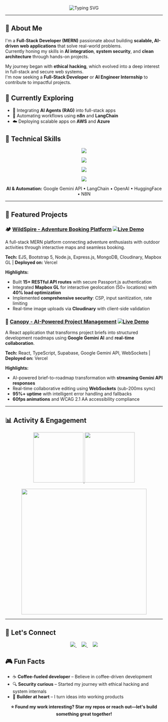 <!-- 🎯 Hero / Intro Section -->
<div align="center">

<img src="https://readme-typing-svg.herokuapp.com?font=Fira+Code&pause=1000&color=36BCF7&center=true&vCenter=true&width=700&lines=Hey+there!+👋+I'm+Kasim+Lohar;Full-Stack+Developer+(MERN)+|+AI+Integration+Specialist;Building+Secure+and+Scalable+Web+Apps" alt="Typing SVG" />

</div>

---

## 🚀 About Me

I'm a **Full-Stack Developer (MERN)** passionate about building **scalable, AI-driven web applications** that solve real-world problems.  
Currently honing my skills in **AI integration**, **system security**, and **clean architecture** through hands-on projects.

My journey began with **ethical hacking**, which evolved into a deep interest in full-stack and secure web systems.  
I'm now seeking a **Full-Stack Developer** or **AI Engineer Internship** to contribute to impactful projects.

## 🌱 Currently Exploring

- 🤖 Integrating **AI Agents (RAG)** into full-stack apps  
- 🧩 Automating workflows using **n8n** and **LangChain**  
- ☁️ Deploying scalable apps on **AWS** and **Azure**

## 💼 Technical Skills

<p align="center">
  <a href="https://skillicons.dev">
    <img src="https://skillicons.dev/icons?i=js,ts,python,java,html,css&perline=6" />
  </a>
</p>

<p align="center">
  <a href="https://skillicons.dev">
    <img src="https://skillicons.dev/icons?i=react,nextjs,redux,tailwind,bootstrap,materialui,vite&perline=7" />
  </a>
</p>

<p align="center">
  <a href="https://skillicons.dev">
    <img src="https://skillicons.dev/icons?i=nodejs,express,fastapi,mongodb,postgres,mysql,firebase,supabase,redis&perline=10" />
  </a>
</p>

<p align="center">
  <a href="https://skillicons.dev">
    <img src="https://skillicons.dev/icons?i=aws,vercel,netlify,docker,githubactions,git,github,vscode,postman,notion,figma,slack&perline=12" />
  </a>
</p>

<p align="center">
  <strong>AI & Automation:</strong> Google Gemini API • LangChain • OpenAI • HuggingFace • N8N
</p>

---

## 🎯 Featured Projects

### 🏕️ [WildSpire - Adventure Booking Platform](https://github.com/kasimlohar/wildspire) [![Live Demo](https://img.shields.io/badge/Live-Demo-brightgreen?style=flat&logo=vercel)](https://wildspire.vercel.app)
A full-stack MERN platform connecting adventure enthusiasts with outdoor activities through interactive maps and seamless booking.

**Tech:** EJS, Bootstrap 5, Node.js, Express.js, MongoDB, Cloudinary, Mapbox GL | **Deployed on:** Vercel  

**Highlights:**
- Built **15+ RESTful API routes** with secure Passport.js authentication  
- Integrated **Mapbox GL** for interactive geolocation (50+ locations) with **40% load optimization**  
- Implemented **comprehensive security**: CSP, input sanitization, rate limiting  
- Real-time image uploads via **Cloudinary** with client-side validation  

### 🤖 [Canopy - AI-Powered Project Management](https://github.com/kasimlohar/canopy) [![Live Demo](https://img.shields.io/badge/Live-Demo-brightgreen?style=flat&logo=vercel)](https://canopy-gray.vercel.app)
A React application that transforms project briefs into structured development roadmaps using **Google Gemini AI** and **real-time collaboration**.

**Tech:** React, TypeScript, Supabase, Google Gemini API, WebSockets | **Deployed on:** Vercel  

**Highlights:**
- AI-powered brief-to-roadmap transformation with **streaming Gemini API responses**  
- Real-time collaborative editing using **WebSockets** (sub-200ms sync)  
- **95%+ uptime** with intelligent error handling and fallbacks  
- **60fps animations** and WCAG 2.1 AA accessibility compliance  

---

## 📊 Activity & Engagement

<div align="center">

<a href="https://github.com/kasimlohar">
  <img src="https://github-readme-stats.vercel.app/api?username=kasimlohar&show_icons=true&theme=radical&hide_border=true&count_private=true" height="160px"/>
</a>
<a href="https://github.com/kasimlohar">
  <img src="https://github-readme-streak-stats.herokuapp.com/?user=kasimlohar&theme=radical&hide_border=true" height="160px"/>
</a>

</div>

<div align="center">
<br/>
<a href="https://leetcode.com/u/Kasimlohar/">
  <img src="https://leetcard.jacoblin.cool/kasimlohar?theme=dark&font=Source%20Code%20Pro&ext=heatmap" width="400" />
</a>

</div>

---

## 📱 Let's Connect

<p align="center">
  <a href="mailto:kasimlohar2@gmail.com">
    <img src="https://skillicons.dev/icons?i=gmail" />
  </a>
  &nbsp;&nbsp;&nbsp;
  <a href="https://www.linkedin.com/in/kasimlohar/">
    <img src="https://skillicons.dev/icons?i=linkedin" />
  </a>
  &nbsp;&nbsp;&nbsp;
  <a href="https://github.com/kasimlohar">
    <img src="https://skillicons.dev/icons?i=github" />
  </a>
</p>


## 🎮 Fun Facts

- ☕ **Coffee-fueled developer** – Believe in coffee-driven development  
- 🔍 **Security curious** – Started my journey with ethical hacking and system internals  
- 🚀 **Builder at heart** – I turn ideas into working products  

<div align="center">

**⭐ Found my work interesting? Star my repos or reach out—let's build something great together!**

</div>
